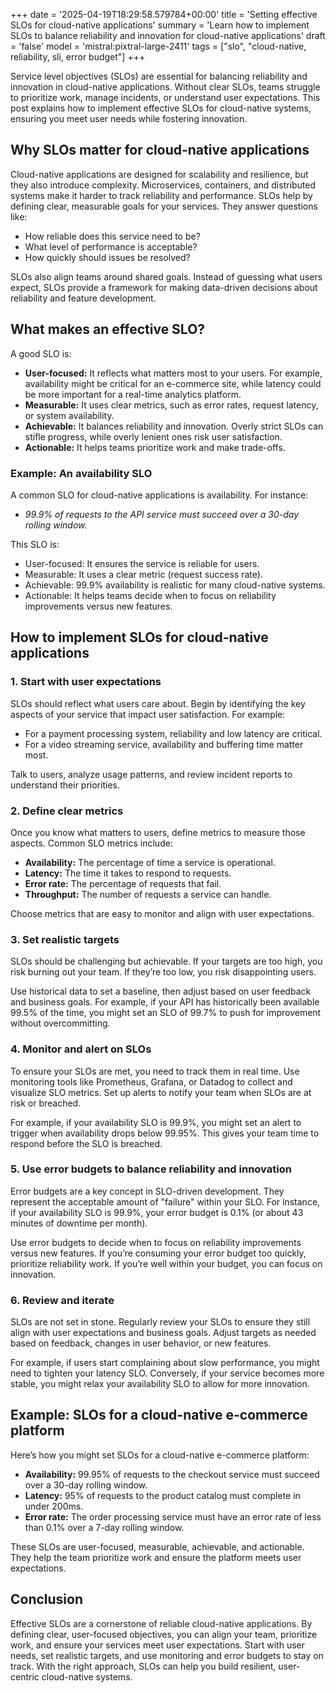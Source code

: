 +++
date = '2025-04-19T18:29:58.579784+00:00'
title = 'Setting effective SLOs for cloud-native applications'
summary = 'Learn how to implement SLOs to balance reliability and innovation for cloud-native applications'
draft = 'false'
model = 'mistral:pixtral-large-2411'
tags = ["slo", "cloud-native, reliability, sli, error budget"]
+++

Service level objectives (SLOs) are essential for balancing reliability and innovation in cloud-native applications. Without clear SLOs, teams struggle to prioritize work, manage incidents, or understand user expectations. This post explains how to implement effective SLOs for cloud-native systems, ensuring you meet user needs while fostering innovation.

## Why SLOs matter for cloud-native applications

Cloud-native applications are designed for scalability and resilience, but they also introduce complexity. Microservices, containers, and distributed systems make it harder to track reliability and performance. SLOs help by defining clear, measurable goals for your services. They answer questions like:

- How reliable does this service need to be?
- What level of performance is acceptable?
- How quickly should issues be resolved?

SLOs also align teams around shared goals. Instead of guessing what users expect, SLOs provide a framework for making data-driven decisions about reliability and feature development.

## What makes an effective SLO?

A good SLO is:

- **User-focused:** It reflects what matters most to your users. For example, availability might be critical for an e-commerce site, while latency could be more important for a real-time analytics platform.
- **Measurable:** It uses clear metrics, such as error rates, request latency, or system availability.
- **Achievable:** It balances reliability and innovation. Overly strict SLOs can stifle progress, while overly lenient ones risk user satisfaction.
- **Actionable:** It helps teams prioritize work and make trade-offs.

### Example: An availability SLO

A common SLO for cloud-native applications is availability. For instance:

- *99.9% of requests to the API service must succeed over a 30-day rolling window.*

This SLO is:

- User-focused: It ensures the service is reliable for users.
- Measurable: It uses a clear metric (request success rate).
- Achievable: 99.9% availability is realistic for many cloud-native systems.
- Actionable: It helps teams decide when to focus on reliability improvements versus new features.

## How to implement SLOs for cloud-native applications

### 1. Start with user expectations

SLOs should reflect what users care about. Begin by identifying the key aspects of your service that impact user satisfaction. For example:

- For a payment processing system, reliability and low latency are critical.
- For a video streaming service, availability and buffering time matter most.

Talk to users, analyze usage patterns, and review incident reports to understand their priorities.

### 2. Define clear metrics

Once you know what matters to users, define metrics to measure those aspects. Common SLO metrics include:

- **Availability:** The percentage of time a service is operational.
- **Latency:** The time it takes to respond to requests.
- **Error rate:** The percentage of requests that fail.
- **Throughput:** The number of requests a service can handle.

Choose metrics that are easy to monitor and align with user expectations.

### 3. Set realistic targets

SLOs should be challenging but achievable. If your targets are too high, you risk burning out your team. If they’re too low, you risk disappointing users.

Use historical data to set a baseline, then adjust based on user feedback and business goals. For example, if your API has historically been available 99.5% of the time, you might set an SLO of 99.7% to push for improvement without overcommitting.

### 4. Monitor and alert on SLOs

To ensure your SLOs are met, you need to track them in real time. Use monitoring tools like Prometheus, Grafana, or Datadog to collect and visualize SLO metrics. Set up alerts to notify your team when SLOs are at risk or breached.

For example, if your availability SLO is 99.9%, you might set an alert to trigger when availability drops below 99.95%. This gives your team time to respond before the SLO is breached.

### 5. Use error budgets to balance reliability and innovation

Error budgets are a key concept in SLO-driven development. They represent the acceptable amount of "failure" within your SLO. For instance, if your availability SLO is 99.9%, your error budget is 0.1% (or about 43 minutes of downtime per month).

Use error budgets to decide when to focus on reliability improvements versus new features. If you’re consuming your error budget too quickly, prioritize reliability work. If you’re well within your budget, you can focus on innovation.

### 6. Review and iterate

SLOs are not set in stone. Regularly review your SLOs to ensure they still align with user expectations and business goals. Adjust targets as needed based on feedback, changes in user behavior, or new features.

For example, if users start complaining about slow performance, you might need to tighten your latency SLO. Conversely, if your service becomes more stable, you might relax your availability SLO to allow for more innovation.

## Example: SLOs for a cloud-native e-commerce platform

Here’s how you might set SLOs for a cloud-native e-commerce platform:

- **Availability:** 99.95% of requests to the checkout service must succeed over a 30-day rolling window.
- **Latency:** 95% of requests to the product catalog must complete in under 200ms.
- **Error rate:** The order processing service must have an error rate of less than 0.1% over a 7-day rolling window.

These SLOs are user-focused, measurable, achievable, and actionable. They help the team prioritize work and ensure the platform meets user expectations.

## Conclusion

Effective SLOs are a cornerstone of reliable cloud-native applications. By defining clear, user-focused objectives, you can align your team, prioritize work, and ensure your services meet user expectations. Start with user needs, set realistic targets, and use monitoring and error budgets to stay on track. With the right approach, SLOs can help you build resilient, user-centric cloud-native systems.